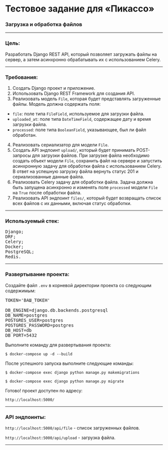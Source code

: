 # Тестовое задание для «Пикассо» 
### Загрузка и обработка файлов
---

### Цель:

Разработать Django REST API, который позволяет загружать файлы на сервер, а затем асинхронно обрабатывать их с использованием Celery.

---
### Требования:

1. Создать Django проект и приложение.
2. Использовать Django REST Framework для создания API.
3. Реализовать модель `File`, которая будет представлять загруженные файлы. Модель должна содержать поля:
- `file`: поле типа `FileField`, используемое для загрузки файла.
- `uploaded_at`: поле типа `DateTimeField`, содержащее дату и время загрузки файла.
- `processed`: поле типа `BooleanField`, указывающее, был ли файл обработан.

4. Реализовать сериализатор для модели `File`.
5. Создать API эндпоинт `upload/`, который будет принимать POST-запросы для загрузки файлов. При загрузке файла необходимо создать объект модели `File`, сохранить файл на сервере и запустить асинхронную задачу для обработки файла с использованием Celery. В ответ на успешную загрузку файла вернуть статус 201 и сериализованные данные файла.
6. Реализовать Celery задачу для обработки файла. Задача должна быть запущена асинхронно и изменять поле `processed` модели `File` на `True` после обработки файла.
7. Реализовать API эндпоинт `files/`, который будет возвращать список всех файлов с их данными, включая статус обработки.

---
### Используемый стек:

<pre>
Django;
DRF;
Celery;
Docker;
PostgreSQL;
Redis.
</pre>

---
### Развертывание проекта:

Создайте файл `.env` в корневой директории проекта со следующим содержимым:

<pre>
TOKEN='ВАШ_ТОКЕН'

DB_ENGINE=django.db.backends.postgresql
DB_NAME=postgres
POSTGRES_USER=postgres
POSTGRES_PASSWORD=postgres
DB_HOST=db
DB_PORT=5432</pre>

Выполните команду для развертывания проекта:

`$ docker-compose up -d --build`

После успешного запуска выполните следующие команды:

`$ docker-compose exec django python manage.py makemigrations`

`$ docker-compose exec django python manage.py migrate`

Готово! проект доступен по адресу:

`http://localhost:5000/`

---
### API эндпоинты:

`http://localhost:5000/api/file` - список загруженных файлов.

`http://localhost:5000/api/upload` - загрузка файла.

---
